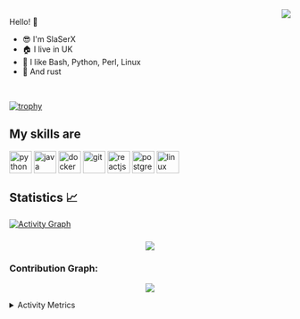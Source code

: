 
<img align="right" src="https://github-readme-stats.vercel.app/api?username=slaserx&show_icons=true">

Hello! :wave:

- :sunglasses: I'm SlaSerX
- :house: I live in UK
- :snake: I like Bash, Python, Perl, Linux
- :crab: And rust

</br>

[![trophy](https://github-profile-trophy.vercel.app/?username=slaserx)](https://github.com/ryo-ma/github-profile-trophy)

## My skills are

<img align="center" alt="python" height="40" width="40" src="https://cdn.jsdelivr.net/gh/devicons/devicon/icons/python/python-original.svg" style="max-width:100%;"></img>
<img align="center" alt="java" height="40" width="40" src="https://cdn.jsdelivr.net/gh/devicons/devicon/icons/java/java-original.svg" style="max-width:100%;"></img>
<img align="center" alt="docker" height="40" width="40" src="https://cdn.jsdelivr.net/gh/devicons/devicon/icons/docker/docker-original.svg" style="max-width:100%;"></img>
<img align="center" alt="git" height="40" width="40" src="https://cdn.jsdelivr.net/gh/devicons/devicon/icons/git/git-original.svg" style="max-width:100%;"></img>
<img align="center" alt="reactjs" height="40" width="40" src="https://cdn.jsdelivr.net/gh/devicons/devicon/icons/react/react-original.svg" style="max-width:100%;"></img>
<img align="center" alt="postgres" height="40" width="40" src="https://cdn.jsdelivr.net/gh/devicons/devicon/icons/linux/linux-original.svg" style="max-width:100%;"></img>
<img align="center" alt="linux" height="40" width="40" src="https://cdn.jsdelivr.net/gh/devicons/devicon/icons/postgresql/postgresql-original.svg" style="max-width:100%;"></img>

## Statistics 📈
[![Activity Graph](https://github-readme-activity-graph.vercel.app/graph?username=iWas-Coder&theme=github-compact)](https://github.com/ashutosh00710/github-readme-activity-graph)

<h3 align="center">
	<img align="center" src="http://github-readme-streak-stats.herokuapp.com?user=SlaSerX&theme=blue-green&hide_border=true&background=#0d1117&currStreakNum=00DD24">
</h3>


### Contribution Graph:

<p align="center">
  <a href="https://github.com/SlaSerX">
    <img src="https://github-readme-streak-stats.herokuapp.com/?user=SlaSerX#version3"/>
  </a>
</p>

<details>
  <summary>Activity Metrics</summary>
  <br/>
<p align="left"> <a href="https://github.com/SlaSerX"><img src="https://metrics.lecoq.io/SlaSerX?template=classic&base.header=0&base.metadata=0&isocalendar=1&languages=1&people=1&isocalendar.duration=half-year&languages.limit=8&languages.sections=most-used&languages.colors=github&languages.threshold=0%25&languages.indepth=false&languages.recent.load=300&languages.recent.days=14&people.limit=24&people.size=28&people.types=followers%2C%20following&people.identicons=false&people.shuffle=false&config.timezone=Europe%2FSofia" alt="SlaSerX" /></a> </p>

</details>

